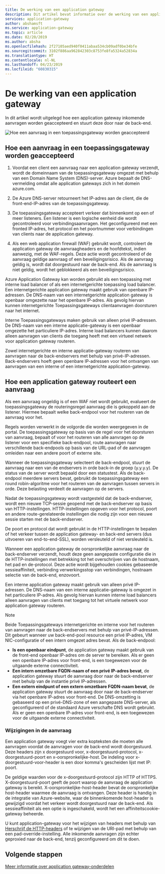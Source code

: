 ```yaml
---
title: De werking van een application gateway
description: Dit artikel bevat informatie over de werking van een application gateway
services: application-gateway
author: abshamsft
ms.service: application-gateway
ms.topic: article
ms.date: 02/20/2019
ms.author: absha
ms.openlocfilehash: 2f27105aed940f0411abaa534cb09adf0be34bfe
ms.sourcegitcommit: 3102f886aa962842303c8753fe8fa5324a52834a
ms.translationtype: HT
ms.contentlocale: nl-NL
ms.lasthandoff: 04/23/2019
ms.locfileid: "60830315"
---
```

# <a name="how-an-application-gateway-works"></a>De werking van een application gateway

In dit artikel wordt uitgelegd hoe een application gateway inkomende aanvragen worden geaccepteerd en stuurt deze door naar de back-end.

![Hoe een aanvraag in een toepassingsgateway worden geaccepteerd](./media/how-application-gateway-works/how-application-gateway-works.png)

## <a name="how-an-application-gateway-accepts-a-request"></a>Hoe een aanvraag in een toepassingsgateway worden geaccepteerd

1. Voordat een client een aanvraag naar een application gateway verzendt, wordt de domeinnaam van de toepassingsgateway omgezet met behulp van een Domain Name System (DNS)-server. Azure bepaalt de DNS-vermelding omdat alle application gateways zich in het domein azure.com.

2. De Azure DNS-server retourneert het IP-adres aan de client, die de front-end-IP-adres van de toepassingsgateway.

3. De toepassingsgateway accepteert verkeer dat binnenkomt op een of meer listeners. Een listener is een logische eenheid die wordt gecontroleerd voor verbindingsaanvragen. Het geconfigureerd met een fronted IP-adres, het protocol en het poortnummer voor verbindingen van clients naar de application gateway.

4. Als een web application firewall (WAF) gebruikt wordt, controleert de application gateway de aanvraagheaders en de hoofdtekst, indien aanwezig, met de WAF-regels. Deze actie wordt gecontroleerd of de aanvraag geldige aanvraag of een beveiligingsrisico. Als de aanvraag geldig is, wordt dat doorgestuurd naar de back-end. Als de aanvraag is niet geldig, wordt het geblokkeerd als een beveiligingsrisico.

Azure Application Gateway kan worden gebruikt als een toepassing met interne load balancer of als een internetgerichte toepassing load balancer. Een internetgerichte application gateway maakt gebruik van openbare IP-adressen. De DNS-naam van een internetgerichte application gateway is openbaar omgezette naar het openbare IP-adres. Als gevolg hiervan kunnen internetgerichte Toepassingsgateways clientaanvragen doorsturen naar het internet.

Interne Toepassingsgateways maken gebruik van alleen privé IP-adressen. De DNS-naam van een interne applicatie-gateway is een openbaar omgezette het particuliere IP-adres. Interne load balancers kunnen daarom alleen aanvragen van clients die toegang heeft met een virtueel netwerk voor application gateway routeren.

Zowel internetgerichte en interne applicatie-gateway routeren van aanvragen naar de back-endservers met behulp van privé-IP-adressen. Back-endservers hoeft geen openbare IP-adressen voor het ontvangen van aanvragen van een interne of een internetgerichte application-gateway.

## <a name="how-an-application-gateway-routes-a-request"></a>Hoe een application gateway routeert een aanvraag

Als een aanvraag ongeldig is of een WAF niet wordt gebruikt, evalueert de toepassingsgateway de routeringsregel aanvraag die is gekoppeld aan de listener. Hiermee bepaalt welke back-endpool voor het routeren van de aanvraag voor het.

Regels worden verwerkt in de volgorde die worden weergegeven in de portal. De toepassingsgateway op basis van de regel voor het doorsturen van aanvraag, bepaalt of voor het routeren van alle aanvragen op de listener voor een specifieke back-endpool, route aanvragen naar verschillende back-endpools op basis van de URL-pad of de aanvragen omleiden naar een andere poort of externe site.

Wanneer de toepassingsgateway selecteert de back-endpool, stuurt de aanvraag naar een van de endservers in orde back-in de groep (y.y.y.y). De status van de server wordt bepaald door een statustest. Als de back-endpool meerdere servers bevat, gebruikt de toepassingsgateway een round robin-algoritme voor het routeren van de aanvragen tussen servers in orde. Deze belasting verdeelt de aanvragen op de servers.

Nadat de toepassingsgateway wordt vastgesteld dat de back-endserver, wordt een nieuwe TCP-sessie geopend met de back-endserver op basis van HTTP-instellingen. HTTP-instellingen opgeven voor het protocol, poort en andere route-gerelateerde instellingen die nodig zijn voor een nieuwe sessie starten met de back-endserver.

De poort en protocol dat wordt gebruikt in de HTTP-instellingen te bepalen of het verkeer tussen de application gateway- en back-end servers (dus uitvoeren van end-to-end-SSL), worden versleuteld of niet versleuteld is.

Wanneer een application gateway de oorspronkelijke aanvraag naar de back-endserver verzendt, houdt deze geen aangepaste configuratie die in de HTTP-instellingen met betrekking tot het overschrijven van de hostnaam, het pad en de-protocol. Deze actie wordt bijgehouden cookies gebaseerde sessieaffiniteit, verbinding verwerkingsstop van verbindingen, hostnaam selectie van de back-end, enzovoort.

Een interne application gateway maakt gebruik van alleen privé IP-adressen. De DNS-naam van een interne applicatie-gateway is omgezet in het particuliere IP-adres. Als gevolg hiervan kunnen interne load balancers alleen aanvragen van clients met toegang tot het virtuele netwerk voor application gateway routeren.

 >[!NOTE]
 >Beide Toepassingsgateways internetgerichte en interne voor het routeren van aanvragen naar de back-endservers met behulp van privé-IP-adressen. Dit gebeurt wanneer uw back-end-pool resource een privé IP-adres, VM NIC-configuratie of een intern omgezet adres bevat. Als de back-endpool:
> - **Is een openbaar eindpunt**, de application gateway maakt gebruik van de front-end openbaar IP-adres om de server te bereiken. Als er geen een openbare IP-adres voor front-end, is een toegewezen voor de uitgaande externe connectiviteit.
> - **Een intern omzetbare FQDN-naam of een privé IP-adres bevat**, de application gateway stuurt de aanvraag door naar de back-endserver met behulp van de instantie privé IP-adressen.
> - **Een extern eindpunt of een extern omzetbare FQDN-naam bevat**, de application gateway stuurt de aanvraag door naar de back-endserver via het openbare IP-adres voor front-end. De DNS-omzetting is gebaseerd op een privé-DNS-zone of een aangepaste DNS-server, als geconfigureerd of de standaard Azure verschafte DNS wordt gebruikt. Als er geen een openbare IP-adres voor front-end, is een toegewezen voor de uitgaande externe connectiviteit.

### <a name="modifications-to-the-request"></a>Wijzigingen in de aanvraag

Een application gateway voegt vier extra kopteksten die moeten alle aanvragen voordat de aanvragen voor de back-end wordt doorgestuurd. Deze headers zijn x doorgestuurd voor, x-doorgestuurd-protocol, x-doorgestuurd-poort en x-oorspronkelijke-host. De indeling voor x-doorgestuurd-voor-header is een door komma's gescheiden lijst met IP: poort.

De geldige waarden voor de x-doorgestuurd-protocol zijn HTTP of HTTPS. X-doorgestuurd-poort geeft de poort waarop de aanvraag de application gateway is bereikt. X-oorspronkelijke-host-header bevat de oorspronkelijke host-header waarmee de aanvraag is ontvangen. Deze header is handig in de integratie van Azure-website, waar de binnenkomende host-header is gewijzigd voordat het verkeer wordt doorgestuurd naar de back-end. Als sessieaffiniteit als een optie is ingeschakeld, wordt het een affiniteitscookie-gateway beheerde.

U kunt application-gateway voor het wijzigen van headers met behulp van [Herschrijf de HTTP-headers](https://docs.microsoft.com/azure/application-gateway/rewrite-http-headers) of te wijzigen van de URI-pad met behulp van een pad-override-instelling. Alle inkomende aanvragen zijn echter geproxied naar de back-end, tenzij geconfigureerd om dit te doen.

## <a name="next-steps"></a>Volgende stappen

[Meer informatie over application gateway-onderdelen](application-gateway-components.md)
